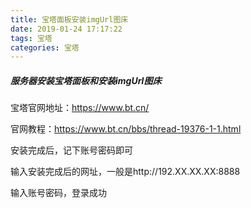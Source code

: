 ```yaml
---
title: 宝塔面板安装imgUrl图床
date: 2019-01-24 17:17:22
tags: 宝塔
categories: 宝塔
---
```


##### 服务器安装宝塔面板和安装imgUrl图床

宝塔官网地址：https://www.bt.cn/

官网教程：https://www.bt.cn/bbs/thread-19376-1-1.html

安装完成后，记下账号密码即可

输入安装完成后的网址，一般是http://192.XX.XX.XX:8888

输入账号密码，登录成功

